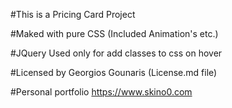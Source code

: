 #This is a Pricing Card Project

#Maked with pure CSS (Included Animation's etc.)

#JQuery Used only for add classes to css on hover

#Licensed by Georgios Gounaris (License.md file)

#Personal portfolio https://www.skino0.com
